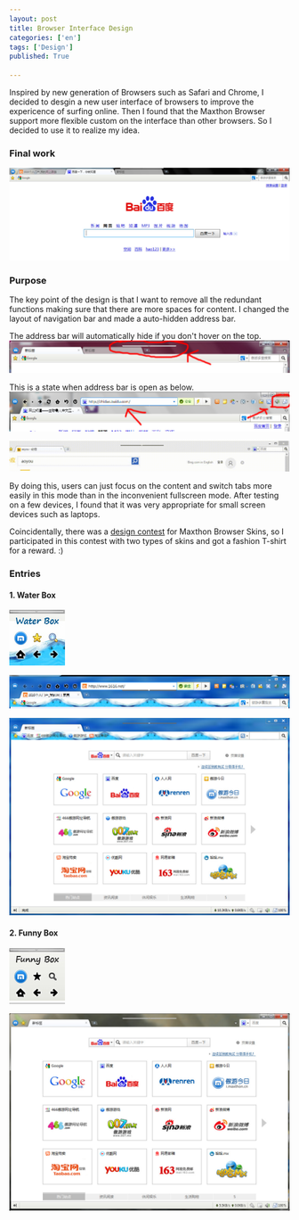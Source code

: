 ```yaml
---
layout: post
title: Browser Interface Design
categories: ['en']
tags: ['Design']
published: True

---
```


Inspired by new generation of Browsers such as Safari and Chrome, I decided to desgin a new user interface of browsers to improve the expericence of surfing online. Then I found that the Maxthon Browser support more flexible custom on the interface than other browsers. So I decided to use it to realize my idea.

### Final work
![](https://raw.githubusercontent.com/hectorguo/blog-imgs/master/img/20190608211919.png)

### Purpose
The key point of the design is that I want to remove all the redundant functions making sure that there are more spaces for content. I changed the layout of navigation bar and made a auto-hidden address bar. 

The address bar will automatically hide if you don't hover on the top.
![](https://raw.githubusercontent.com/hectorguo/blog-imgs/master/img/20190608211951.png)


This is a state when address bar is open as below.
![](https://raw.githubusercontent.com/hectorguo/blog-imgs/master/img/20190608212010.png)

![](https://raw.githubusercontent.com/hectorguo/blog-imgs/master/img/6d0af205jw1ez4tqv7fq0g20zk03wtfd.gif)

By doing this, users can just focus on the content and switch tabs more easily in this mode than in the inconvenient fullscreen mode. After testing on a few devices, I found that it was very appropriate for small screen devices such as laptops.

Coincidentally, there was a [design contest](http://old-bbs.maxthon.cn/thread-538576-1-1.html) for Maxthon Browser Skins, so I participated in this contest with two types of skins and got a fashion T-shirt for a reward. :)

### Entries

#### 1. Water Box
![](https://raw.githubusercontent.com/hectorguo/blog-imgs/master/img/20190608212237.png)

![](https://raw.githubusercontent.com/hectorguo/blog-imgs/master/img/6d0af205jw1ew71hcfthkj20sc03dtad.jpg)

![](https://raw.githubusercontent.com/hectorguo/blog-imgs/master/img/20190608212423.png)

#### 2. Funny Box
![](https://raw.githubusercontent.com/hectorguo/blog-imgs/master/img/20190608212440.png)

![](https://raw.githubusercontent.com/hectorguo/blog-imgs/master/img/20190608212454.png)